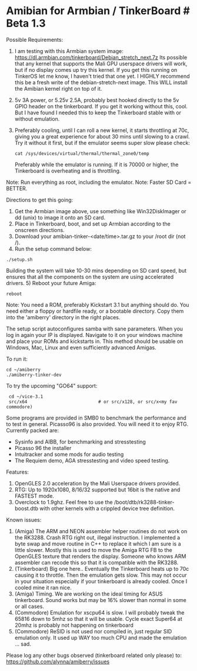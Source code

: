 # Amibian for Armbian / TinkerBoard # Beta 1.3

Possible Requirements:
1) I am testing with this Armbian system image:
   https://dl.armbian.com/tinkerboard/Debian_stretch_next.7z
   Its possible that any kernel that supports the Mali GPU userspace
   drivers will work, but if no display comes up try this kernel.
   If you get this running on TinkerOS let me know, I haven't
   tried that one yet.
   I HIGHLY recommend this be a fresh write of the debian-stretch-next
   image.  This WILL install the Amibian kernel right on top of it.
2) 5v 3A power, or 5.25v 2.5A, probably best hooked directly to the
   5v GPIO header on the tinkerboard.  If you get it working without this,
   cool.  But I have found I needed this to keep the Tinkerboard stable
   with or without emulation.
3) Preferably cooling, until I can roll a new kernel, it starts throttling
   at 70c, giving you a great experience for about 30 mins until slowing to
   a crawl.   Try it without it first, but if the emulator seems super slow
   please check:
   
    ```cat /sys/devices/virtual/thermal/thermal_zone0/temp```
    
   Preferably while the emulator is running.  If it is 70000 or higher, the
   Tinkerboard is overheating and is throttling.

Note: Run everything as root, including the emulator.
Note: Faster SD Card = BETTER.

Directions to get this going:
1) Get the Armbian image above, use something like Win32DiskImager or dd (unix)
   to image it onto an SD card.
2) Place in Tinkerboard, boot, and set up Armbian according to the onscreen directions.
3) Download your amibian-tinker-<date/time>.tar.gz to your /root dir (not /).
4) Run the setup command below:

```./setup.sh```

Building the system will take 10-30 mins depending on SD card speed, but ensures
that all the components on the system are using accelerated drivers.
5) Reboot your future Amiga:

```reboot```

Note: You need a ROM, preferably Kickstart 3.1 but anything should do.
      You need either a floppy or hardfile ready, or a bootable directory.
      Copy them into the 'amiberry' directory in the right places.

The setup script autoconfigures samba with sane parameters.
When you log in again your IP is displayed.  Navigate to it on your windows
machine and place your ROMs and kickstarts in.  This method should be usable
on Windows, Mac, Linux and even sufficiently advanced Amigas.

To run it:

 ```
 cd ~/amiberry
 ./amiberry-tinker-dev
```
To try the upcoming "GO64" support:
```
 cd ~/vice-3.1
 src/x64                           # or src/x128, or src/x<my fav commodore)
```
Some programs are provided in SMB0 to benchmark the performance and to test in
general.   Picasso96 is also provided.  You will need it to enjoy RTG.  Currently
packed are:
 * Sysinfo and AIBB, for benchmarking and stresstesting
 * Picasso 96 the installer
 * Intuitracker and some mods for audio testing
 * The Requiem demo, AGA stresstesting and video speed testing.

Features:
1) OpenGLES 2.0 acceleration by the Mali Userspace drivers provided.
2) RTG: Up to 1920x1080, 8/16/32 supported but 16bit is the native and FASTEST mode.
3) Overclock to 1.9ghz.  Feel free to use the /boot/dtb/rk3288-tinker-boost.dtb with
   other kernels with a crippled device tree definition.

Known issues:
1) (Amiga)
   The ARM and NEON assembler helper routines do not work on the RK3288. Crash RTG
   right out, illegal instruction. I implemented a byte swap and move routine in C++
   to replace it which I am sure is a little slower. Mostly this is used to move the
   Amiga RTG FB to the OpenGLES texture that renders the display. Someone who knows
   ARM assembler can recode this so that it is compatible with the RK3288.
2) (Tinkerboard)
   Big one here.. Eventually the Tinkerboard heats up to 70c causing it to throttle.
   Then the emulation gets slow. This may not occur in your situation especially if
   your tinkerboard is already cooled.   Once I cooled mine it ran nice.
3) (Amiga)
   Timing.   We are working on the ideal timing for ASUS tinkerboard.  Sound works
   but may be 16% slower than normal in some or all cases.
4) (Commodore)
   Emulation for xscpu64 is slow.   I will probably tweak the 65816 down to 5mhz so
   that it will be usable.   Cycle exact Super64 at 20mhz is probably not happening on
   tinkerboard
5) (Commodore)
   ReSID is not used nor compiled in, just regular SID emulation only.   It used up
   WAY too much CPU and made the emulation ... sad.

Please log any other bugs observed (tinkerboard related only please) to:
   https://github.com/alynna/amiberry/issues
